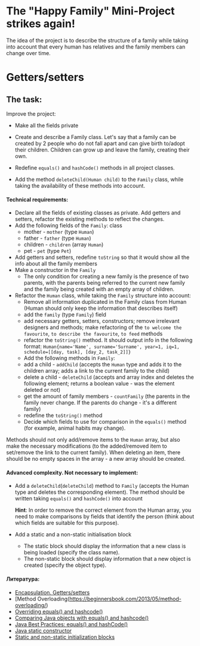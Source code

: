 # The "Happy Family" Mini-Project strikes again!

The idea of the project is to describe the structure of a family while taking into account that every human has
relatives and the family members can change over time.

# Getters/setters

## The task:

Improve the project:

- Make all the fields private
- Create and describe a Family class. Let's say that a family can be created by 2 people who do not fall apart and can
  give birth to/adopt their children. Children can grow up and leave the family, creating their own.

- Redefine `equals()` and `hashCode()` methods in all project classes.
- Add the method `deleteChild(Human child)` to the `Family` class, while taking the availability of these methods into
  account.

#### Technical requirements:

- Declare all the fields of existing classes as private. Add getters and setters, refactor the existing methods to
  reflect the changes.
- Add the following fields of the `Family`: class
    - mother - `mother` (type `Human`)
    - father - `father` (type `Human`)
    - children - `children` (array `Human`)
    - pet - `pet` (type `Pet`)
- Add getters and setters, redefine `toString` so that it would show all the info about all the family members
- Make a constructor in the `Family`
    - The only condition for creating a new family is the presence of two parents, with the parents being referred to
      the current new family and the family being created with an empty array of children.
- Refactor the `Human` class, while taking the `Family` structure into account:
    - Remove all information duplicated in the Family class from Human (Human should only keep the information that
      describes itself)
    - add the `family` (type `Family`) field
    - add necessary getters, setters, constructors; remove irrelevant designers and methods; make refactoring of
      the  ` to welcome the favourite `, ` to describe the favourite `, ` to feed ` methods
    - refactor the `toString()` method. It should output info in the following format:
      `Human{name='Name', surname='Surname', year=1, iq=1, schedule=[[day, task], [day_2, task_2]]}`
    - Add the following methods in `Family`:
    - add a child - `addChild` (accepts the `Human` type and adds it to the children array; adds a link to the current
      family to the child)
    - delete a child -  `deleteChild` (accepts and array index and deletes the following element; returns a boolean
      value - was the element deleted or not)
    - get the amount of family members - `countFamily` (the parents in the family never change. If the parents do
      change - it's a different family)
    - redefine the `toString()` method
    - Decide which fields to use for comparison in the `equals()` method (for example, animal habits may change).

Methods should not only add/remove items to the `Human` array, but also make the necessary modifications (to the
added/removed item to set/remove the link to the current family). When deleting an item, there should be no empty spaces
in the array - a new array should be created.

#### Advanced complexity. Not necessary to implement:

- Add a  `deleteChild`(`deleteChild`) method to `Family` (accepts the Human type and deletes the corresponding element).
  The method should be written taking  `equals()` and `hashCode()` into account

  **Hint**: In order to remove the correct element from the Human array, you need to make comparisons by fields that
  identify the person (think about which fields are suitable for this purpose).

- Add a static and a non-static initialisation block
    - The static block should display the information that a new class is being loaded (specify the class name).
    - The non-static block should display information that a new object is created (specify the object type).

#### Литература:

- [Encapsulation. Getters/setters](https://www.geeksforgeeks.org/encapsulation-in-java/)
- [Method Overloading(https://beginnersbook.com/2013/05/method-overloading/)
- [Overriding equals() and hashcode()](https://www.mkyong.com/java/java-how-to-overrides-equals-and-hashcode/)
- [Comparing Java objects with equals() and hashcode()](https://www.javaworld.com/article/3305792/learn-java/java-challengers-4-comparing-java-objects-with-equals-and-hashcode.html)
- [Java Best Practices: equals() and hashCode()](https://www.intigua.com/blog/good-and-bad-equals-and-hashcode)
- [Java static constructor](https://softwareengineering.stackexchange.com/questions/228242/working-with-static-constructor-in-java)
- [Static and non-static initialization blocks](https://www.quora.com/What-is-difference-between-non-static-block-and-instance-initialize-block)
